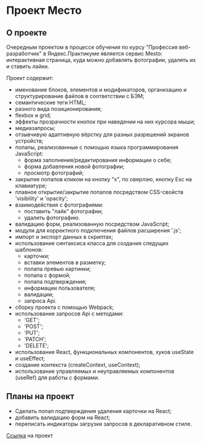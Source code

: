# Проект Место

## О проекте

Очередным проектом в процессе обучения по курсу "Профессия веб-разработчик" в Яндекс.Практикуме является сервис Mesto: интерактивная страница, куда можно добавлять фотографии, удалять их и ставить лайки.

Проект содержит:

- именование блоков, элементов и модификаторов, организацию и структурирование файлов в соответствии с БЭМ;
- семантические теги HTML;
- разного вида позиционирования;
- flexbox и grid;
- эффекты прозрачности кнопок при наведении на них курсора мыши;
- медиазапросы;
- отзывчивую адаптивную вёрстку для разных разрешений экранов устройств;
- попапы, реализованные с помощью языка программирования JavaScript:
  - форма заполнения/редактирования информации о себе;
  - форма добавления новой фотографии;
  - просмотр фотографий;
- закрытие попапов кликом на кнопку "х", по оверлэю, кнопку Esc на клавиатуре;
- плавное открытие/закрытие попапов посредством CSS-свойств 'visibility' и 'opacity';
- взаимодействия с фотографиями:
  - поставить "лайк" фотографии;
  - удалить фотографию.
- валидацию форм, реализованную посредством JavaScript;
- модули для корректного подключения файлов расширения '.js';
- импорт и экспорт данных в скриптах;
- использование синтаксиса класса для создания следущих шаблонов:
  - карточки;
  - вставки элементов в разметку;
  - попапа превью картинки;
  - попапа с формой;
  - попапа подтверждения;
  - информации пользователя;
  - валидации;
  - запроса Api.
- сборку проекта с помощью Webpack;
- использование запросов Api с методами:
  - 'GET';
  - 'POST';
  - 'PUT';
  - 'PATCH';
  - 'DELETE';
- использование React, функциональных компонентов, хуков useState и useEffect;
- создание контекста (createContext, useContext);
- использование управляемых и неуправляемых компонентов (useRef) для работы с формами.

## Планы на проект

- Сделать попап подтверждения удаления карточки на React;
- добавить валидацию форм на React;
- переписать индикаторы загрузки запросов в декларативном стиле.

[Ссылка](https://bulgakovd97.github.io/mesto/index.html) на проект
